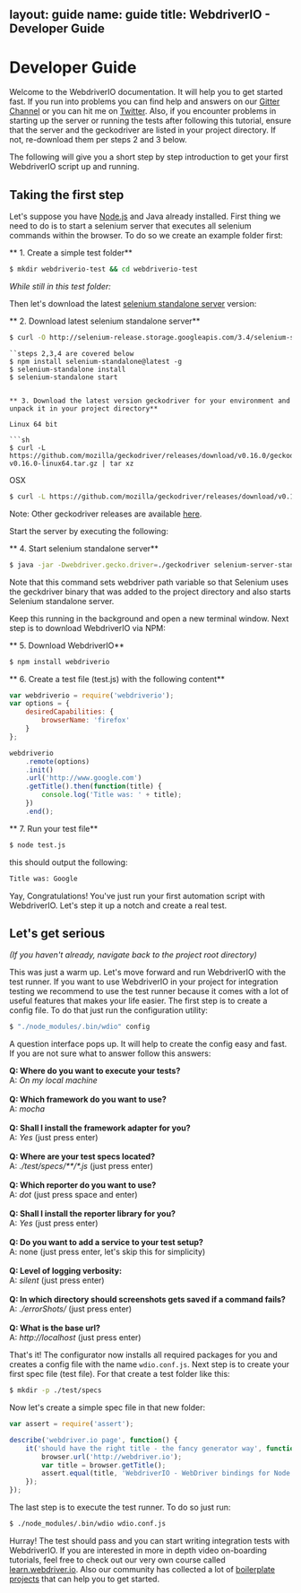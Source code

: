 layout: guide
name: guide
title: WebdriverIO - Developer Guide
---

# Developer Guide

Welcome to the WebdriverIO documentation. It will help you to get started fast. If you run into problems you can find help and answers on our [Gitter Channel](https://gitter.im/webdriverio/webdriverio) or you can hit me on [Twitter](https://twitter.com/webdriverio). Also, if you encounter problems in starting up the server or running the tests after following this tutorial, ensure that the server and the geckodriver are listed in your project directory. If not, re-download them per steps 2 and 3 below.

The following will give you a short step by step introduction to get your first WebdriverIO script up and running.

## Taking the first step

Let's suppose you have [Node.js](http://nodejs.org/) and Java already installed. First thing we need to do is to start a selenium server that executes all selenium commands within the browser. To do so we create an example folder first:

** 1. Create a simple test folder**
```sh
$ mkdir webdriverio-test && cd webdriverio-test
```

*While still in this test folder:*

Then let's download the latest [selenium standalone server](http://docs.seleniumhq.org/download/) version:

** 2. Download latest selenium standalone server**
```sh
$ curl -O http://selenium-release.storage.googleapis.com/3.4/selenium-server-standalone-3.4.0.jar
```
```using npm the selenium standalone server is easy as it installs all the drivers automatically rather manually downloading and running 
``steps 2,3,4 are covered below
$ npm install selenium-standalone@latest -g
$ selenium-standalone install
$ selenium-standalone start


** 3. Download the latest version geckodriver for your environment and unpack it in your project directory**

Linux 64 bit

```sh
$ curl -L https://github.com/mozilla/geckodriver/releases/download/v0.16.0/geckodriver-v0.16.0-linux64.tar.gz | tar xz
```

OSX

```sh
$ curl -L https://github.com/mozilla/geckodriver/releases/download/v0.16.0/geckodriver-v0.16.0-macos.tar.gz | tar xz
```

Note: Other geckodriver releases are available [here](https://github.com/mozilla/geckodriver/releases).

Start the server by executing the following:

** 4. Start selenium standalone server**
```sh
$ java -jar -Dwebdriver.gecko.driver=./geckodriver selenium-server-standalone-3.4.0.jar
```

Note that this command sets webdriver path variable so that Selenium uses the geckdriver binary that was added to the project directory and also starts Selenium standalone server.

Keep this running in the background and open a new terminal window. Next step is to download WebdriverIO via NPM:

** 5. Download WebdriverIO**
```sh
$ npm install webdriverio
```

** 6. Create a test file (test.js) with the following content**
```js
var webdriverio = require('webdriverio');
var options = {
    desiredCapabilities: {
        browserName: 'firefox'
    }
};

webdriverio
    .remote(options)
    .init()
    .url('http://www.google.com')
    .getTitle().then(function(title) {
        console.log('Title was: ' + title);
    })
    .end();
```

** 7. Run your test file**
```sh
$ node test.js
```

this should output the following:

```sh
Title was: Google
```

Yay, Congratulations! You've just run your first automation script with WebdriverIO. Let's step it up a notch and create a real test.

## Let's get serious

*(If you haven't already, navigate back to the project root directory)*

This was just a warm up. Let's move forward and run WebdriverIO with the test runner. If you want to use WebdriverIO in your project for integration testing we recommend to use the test runner because it comes with a lot of useful features that makes your life easier. The first step is to create a config file. To do that just run the configuration utility:

```sh
$ "./node_modules/.bin/wdio" config
```

A question interface pops up. It will help to create the config easy and fast. If you are not sure what to answer follow this answers:

__Q: Where do you want to execute your tests?__<br>
A: _On my local machine_<br>
<br>
__Q: Which framework do you want to use?__<br>
A: _mocha_<br>
<br>
__Q: Shall I install the framework adapter for you?__<br>
A: _Yes_ (just press enter)<br>
<br>
__Q: Where are your test specs located?__<br>
A: _./test/specs/**/*.js_ (just press enter)<br>
<br>
__Q: Which reporter do you want to use?__<br>
A: _dot_ (just press space and enter)<br>
<br>
__Q: Shall I install the reporter library for you?__<br>
A: _Yes_ (just press enter)<br>
<br>
__Q: Do you want to add a service to your test setup?__<br>
A: none (just press enter, let's skip this for simplicity)<br>
<br>
__Q: Level of logging verbosity:__<br>
A: _silent_ (just press enter)<br>
<br>
__Q: In which directory should screenshots gets saved if a command fails?__<br>
A: _./errorShots/_ (just press enter)<br>
<br>
__Q: What is the base url?__<br>
A: _http://localhost_ (just press enter)<br>

That's it! The configurator now installs all required packages for you and creates a config file with the name `wdio.conf.js`. Next step is to create your first spec file (test file). For that create a test folder like this:

```sh
$ mkdir -p ./test/specs
```

Now let's create a simple spec file in that new folder:

```js
var assert = require('assert');

describe('webdriver.io page', function() {
    it('should have the right title - the fancy generator way', function () {
        browser.url('http://webdriver.io');
        var title = browser.getTitle();
        assert.equal(title, 'WebdriverIO - WebDriver bindings for Node.js');
    });
});
```

The last step is to execute the test runner. To do so just run:

```sh
$ ./node_modules/.bin/wdio wdio.conf.js
```

Hurray! The test should pass and you can start writing integration tests with WebdriverIO. If you are interested in more in depth video on-boarding tutorials, feel free to check out our very own course called [learn.webdriver.io](http://learn.webdriver.io/). Also our community has collected a lot of [boilerplate projects](/guide/getstarted/boilerplate.html) that can help you to get started.
